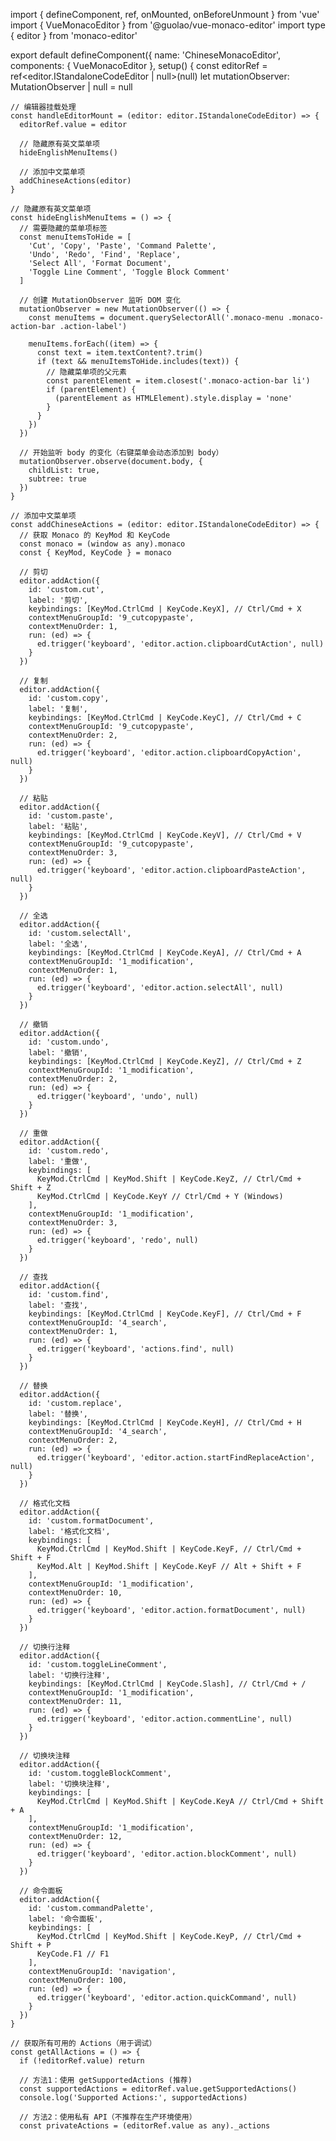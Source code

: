 import { defineComponent, ref, onMounted, onBeforeUnmount } from 'vue'
import { VueMonacoEditor } from '@guolao/vue-monaco-editor'
import type { editor } from 'monaco-editor'

export default defineComponent({
name: 'ChineseMonacoEditor',
components: {
VueMonacoEditor
},
setup() {
const editorRef = ref<editor.IStandaloneCodeEditor | null>(null)
let mutationObserver: MutationObserver | null = null

    // 编辑器挂载处理
    const handleEditorMount = (editor: editor.IStandaloneCodeEditor) => {
      editorRef.value = editor

      // 隐藏原有英文菜单项
      hideEnglishMenuItems()

      // 添加中文菜单项
      addChineseActions(editor)
    }

    // 隐藏原有英文菜单项
    const hideEnglishMenuItems = () => {
      // 需要隐藏的菜单项标签
      const menuItemsToHide = [
        'Cut', 'Copy', 'Paste', 'Command Palette',
        'Undo', 'Redo', 'Find', 'Replace',
        'Select All', 'Format Document',
        'Toggle Line Comment', 'Toggle Block Comment'
      ]

      // 创建 MutationObserver 监听 DOM 变化
      mutationObserver = new MutationObserver(() => {
        const menuItems = document.querySelectorAll('.monaco-menu .monaco-action-bar .action-label')

        menuItems.forEach((item) => {
          const text = item.textContent?.trim()
          if (text && menuItemsToHide.includes(text)) {
            // 隐藏菜单项的父元素
            const parentElement = item.closest('.monaco-action-bar li')
            if (parentElement) {
              (parentElement as HTMLElement).style.display = 'none'
            }
          }
        })
      })

      // 开始监听 body 的变化（右键菜单会动态添加到 body）
      mutationObserver.observe(document.body, {
        childList: true,
        subtree: true
      })
    }

    // 添加中文菜单项
    const addChineseActions = (editor: editor.IStandaloneCodeEditor) => {
      // 获取 Monaco 的 KeyMod 和 KeyCode
      const monaco = (window as any).monaco
      const { KeyMod, KeyCode } = monaco

      // 剪切
      editor.addAction({
        id: 'custom.cut',
        label: '剪切',
        keybindings: [KeyMod.CtrlCmd | KeyCode.KeyX], // Ctrl/Cmd + X
        contextMenuGroupId: '9_cutcopypaste',
        contextMenuOrder: 1,
        run: (ed) => {
          ed.trigger('keyboard', 'editor.action.clipboardCutAction', null)
        }
      })

      // 复制
      editor.addAction({
        id: 'custom.copy',
        label: '复制',
        keybindings: [KeyMod.CtrlCmd | KeyCode.KeyC], // Ctrl/Cmd + C
        contextMenuGroupId: '9_cutcopypaste',
        contextMenuOrder: 2,
        run: (ed) => {
          ed.trigger('keyboard', 'editor.action.clipboardCopyAction', null)
        }
      })

      // 粘贴
      editor.addAction({
        id: 'custom.paste',
        label: '粘贴',
        keybindings: [KeyMod.CtrlCmd | KeyCode.KeyV], // Ctrl/Cmd + V
        contextMenuGroupId: '9_cutcopypaste',
        contextMenuOrder: 3,
        run: (ed) => {
          ed.trigger('keyboard', 'editor.action.clipboardPasteAction', null)
        }
      })

      // 全选
      editor.addAction({
        id: 'custom.selectAll',
        label: '全选',
        keybindings: [KeyMod.CtrlCmd | KeyCode.KeyA], // Ctrl/Cmd + A
        contextMenuGroupId: '1_modification',
        contextMenuOrder: 1,
        run: (ed) => {
          ed.trigger('keyboard', 'editor.action.selectAll', null)
        }
      })

      // 撤销
      editor.addAction({
        id: 'custom.undo',
        label: '撤销',
        keybindings: [KeyMod.CtrlCmd | KeyCode.KeyZ], // Ctrl/Cmd + Z
        contextMenuGroupId: '1_modification',
        contextMenuOrder: 2,
        run: (ed) => {
          ed.trigger('keyboard', 'undo', null)
        }
      })

      // 重做
      editor.addAction({
        id: 'custom.redo',
        label: '重做',
        keybindings: [
          KeyMod.CtrlCmd | KeyMod.Shift | KeyCode.KeyZ, // Ctrl/Cmd + Shift + Z
          KeyMod.CtrlCmd | KeyCode.KeyY // Ctrl/Cmd + Y (Windows)
        ],
        contextMenuGroupId: '1_modification',
        contextMenuOrder: 3,
        run: (ed) => {
          ed.trigger('keyboard', 'redo', null)
        }
      })

      // 查找
      editor.addAction({
        id: 'custom.find',
        label: '查找',
        keybindings: [KeyMod.CtrlCmd | KeyCode.KeyF], // Ctrl/Cmd + F
        contextMenuGroupId: '4_search',
        contextMenuOrder: 1,
        run: (ed) => {
          ed.trigger('keyboard', 'actions.find', null)
        }
      })

      // 替换
      editor.addAction({
        id: 'custom.replace',
        label: '替换',
        keybindings: [KeyMod.CtrlCmd | KeyCode.KeyH], // Ctrl/Cmd + H
        contextMenuGroupId: '4_search',
        contextMenuOrder: 2,
        run: (ed) => {
          ed.trigger('keyboard', 'editor.action.startFindReplaceAction', null)
        }
      })

      // 格式化文档
      editor.addAction({
        id: 'custom.formatDocument',
        label: '格式化文档',
        keybindings: [
          KeyMod.CtrlCmd | KeyMod.Shift | KeyCode.KeyF, // Ctrl/Cmd + Shift + F
          KeyMod.Alt | KeyMod.Shift | KeyCode.KeyF // Alt + Shift + F
        ],
        contextMenuGroupId: '1_modification',
        contextMenuOrder: 10,
        run: (ed) => {
          ed.trigger('keyboard', 'editor.action.formatDocument', null)
        }
      })

      // 切换行注释
      editor.addAction({
        id: 'custom.toggleLineComment',
        label: '切换行注释',
        keybindings: [KeyMod.CtrlCmd | KeyCode.Slash], // Ctrl/Cmd + /
        contextMenuGroupId: '1_modification',
        contextMenuOrder: 11,
        run: (ed) => {
          ed.trigger('keyboard', 'editor.action.commentLine', null)
        }
      })

      // 切换块注释
      editor.addAction({
        id: 'custom.toggleBlockComment',
        label: '切换块注释',
        keybindings: [
          KeyMod.CtrlCmd | KeyMod.Shift | KeyCode.KeyA // Ctrl/Cmd + Shift + A
        ],
        contextMenuGroupId: '1_modification',
        contextMenuOrder: 12,
        run: (ed) => {
          ed.trigger('keyboard', 'editor.action.blockComment', null)
        }
      })

      // 命令面板
      editor.addAction({
        id: 'custom.commandPalette',
        label: '命令面板',
        keybindings: [
          KeyMod.CtrlCmd | KeyMod.Shift | KeyCode.KeyP, // Ctrl/Cmd + Shift + P
          KeyCode.F1 // F1
        ],
        contextMenuGroupId: 'navigation',
        contextMenuOrder: 100,
        run: (ed) => {
          ed.trigger('keyboard', 'editor.action.quickCommand', null)
        }
      })
    }

    // 获取所有可用的 Actions（用于调试）
    const getAllActions = () => {
      if (!editorRef.value) return

      // 方法1：使用 getSupportedActions (推荐)
      const supportedActions = editorRef.value.getSupportedActions()
      console.log('Supported Actions:', supportedActions)

      // 方法2：使用私有 API（不推荐在生产环境使用）
      const privateActions = (editorRef.value as any)._actions


